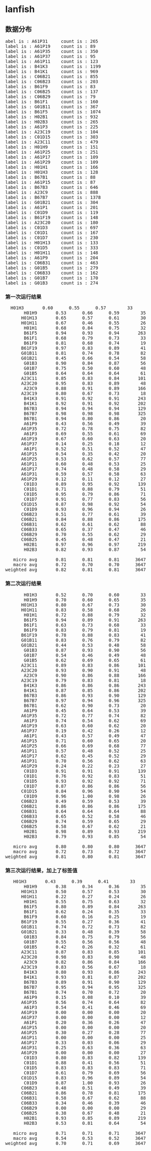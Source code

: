 # lanfish


## 数据分布
<pre>
abel is : A61P31 	 count is : 265
label is : A61P19 	 count is : 89
label is : A61P35 	 count is : 350
label is : A61P37 	 count is : 95
label is : A61P11 	 count is : 123
label is : B41K3 	 count is : 1199
label is : B41K1 	 count is : 969
label is : C06B21 	 count is : 855
label is : C06B23 	 count is : 203
label is : B61F9 	 count is : 83
label is : C06B25 	 count is : 137
label is : C06B29 	 count is : 79
label is : B61F1 	 count is : 160
label is : G01B11 	 count is : 367
label is : B61F5 	 count is : 1074
label is : H02B1 	 count is : 932
label is : H02B3 	 count is : 265
label is : A61P3 	 count is : 225
label is : A23C19 	 count is : 104
label is : C01D15 	 count is : 303
label is : A23C11 	 count is : 479
label is : H01H9 	 count is : 151
label is : A61P25 	 count is : 251
label is : A61P17 	 count is : 109
label is : A61P29 	 count is : 109
label is : H01H1 	 count is : 166
label is : H01H3 	 count is : 128
label is : B67B1 	 count is : 88
label is : A61P15 	 count is : 87
label is : B67B3 	 count is : 646
label is : A23C9 	 count is : 888
label is : B67B7 	 count is : 1378
label is : G01B21 	 count is : 304
label is : A61P1 	 count is : 201
label is : C01D9 	 count is : 119
label is : B61F19 	 count is : 148
label is : A23C20 	 count is : 180
label is : C01D3 	 count is : 697
label is : C01D1 	 count is : 167
label is : C01D7 	 count is : 230
label is : H01H13 	 count is : 133
label is : C01D5 	 count is : 333
label is : H01H11 	 count is : 148
label is : A61P9 	 count is : 204
label is : C06B31 	 count is : 463
label is : G01B5 	 count is : 279
label is : C06B33 	 count is : 162
label is : G01B7 	 count is : 170
label is : G01B3 	 count is : 274
</pre>
### 第一次运行结果
<pre>
  H01H3       0.60      0.55      0.57        33
       H01H9       0.53      0.66      0.59        35
      H01H13       0.65      0.57      0.61        30
      H01H11       0.67      0.46      0.55        26
       H01H1       0.68      0.84      0.75        32
       B61F5       0.94      0.93      0.94       263
       B61F1       0.68      0.79      0.73        33
       B61F9       0.81      0.68      0.74        19
      B61F19       0.97      0.83      0.89        41
      G01B11       0.81      0.74      0.78        82
      G01B21       0.45      0.66      0.54        58
       G01B3       0.90      0.84      0.87        56
       G01B7       0.75      0.50      0.60        48
       G01B5       0.64      0.64      0.64        61
      A23C11       0.85      0.83      0.84       101
      A23C20       0.95      0.83      0.89        48
       A23C9       0.88      0.91      0.89       166
      A23C19       0.80      0.67      0.73        18
       B41K3       0.91      0.92      0.91       243
       B41K1       0.92      0.91      0.92       202
       B67B3       0.94      0.94      0.94       129
       B67B7       0.98      0.98      0.98       325
       B67B1       0.94      0.80      0.86        20
       A61P9       0.43      0.56      0.49        39
      A61P35       0.72      0.78      0.75        82
       A61P3       0.69      0.55      0.61        69
      A61P19       0.67      0.60      0.63        20
      A61P37       0.14      0.25      0.18        12
       A61P1       0.52      0.51      0.52        47
      A61P15       0.54      0.35      0.42        20
      A61P25       0.53      0.62      0.57        77
      A61P11       0.60      0.48      0.53        25
      A61P17       0.74      0.48      0.58        29
      A61P31       0.59      0.57      0.58        63
      A61P29       0.12      0.11      0.12        27
       C01D3       0.89      0.95      0.92       139
       C01D1       0.71      0.88      0.79        51
       C01D5       0.95      0.79      0.86        71
       C01D7       0.91      0.77      0.83        56
      C01D15       0.87      0.98      0.92        54
       C01D9       0.93      0.96      0.94        26
      C06B23       0.51      0.77      0.61        39
      C06B21       0.84      0.88      0.86       175
      C06B31       0.62      0.61      0.62        88
      C06B33       0.65      0.37      0.47        46
      C06B29       0.70      0.55      0.62        29
      C06B25       0.45      0.48      0.47        21
       H02B1       0.97      0.96      0.97       219
       H02B3       0.82      0.93      0.87        54

   micro avg       0.81      0.81      0.81      3647
   macro avg       0.72      0.70      0.70      3647
weighted avg       0.82      0.81      0.81      3647
</pre>


### 第二次运行结果
<pre>
       H01H3       0.52      0.70      0.60        33
       H01H9       0.70      0.60      0.65        35
      H01H13       0.80      0.67      0.73        30
      H01H11       0.83      0.58      0.68        26
       H01H1       0.72      0.88      0.79        32
       B61F5       0.94      0.89      0.91       263
       B61F1       0.63      0.73      0.68        33
       B61F9       0.83      0.79      0.81        19
      B61F19       0.78      0.88      0.83        41
      G01B11       0.83      0.76      0.79        82
      G01B21       0.44      0.53      0.48        58
       G01B3       0.87      0.93      0.90        56
       G01B7       0.54      0.46      0.49        48
       G01B5       0.62      0.69      0.65        61
      A23C11       0.89      0.83      0.86       101
      A23C20       0.93      0.90      0.91        48
       A23C9       0.90      0.86      0.88       166
      A23C19       0.79      0.83      0.81        18
       B41K3       0.86      0.86      0.86       243
       B41K1       0.87      0.85      0.86       202
       B67B3       0.86      0.93      0.90       129
       B67B7       0.97      0.94      0.96       325
       B67B1       0.62      0.90      0.73        20
       A61P9       0.45      0.64      0.53        39
      A61P35       0.72      0.77      0.74        82
       A61P3       0.74      0.54      0.62        69
      A61P19       0.63      0.60      0.62        20
      A61P37       0.19      0.42      0.26        12
       A61P1       0.43      0.57      0.49        47
      A61P15       0.71      0.60      0.65        20
      A61P25       0.66      0.69      0.68        77
      A61P11       0.57      0.48      0.52        25
      A61P17       0.62      0.45      0.52        29
      A61P31       0.70      0.56      0.62        63
      A61P29       0.24      0.22      0.23        27
       C01D3       0.91      0.91      0.91       139
       C01D1       0.76      0.92      0.83        51
       C01D5       0.93      0.92      0.92        71
       C01D7       0.87      0.86      0.86        56
      C01D15       0.84      0.96      0.90        54
       C01D9       0.96      1.00      0.98        26
      C06B23       0.49      0.59      0.53        39
      C06B21       0.86      0.86      0.86       175
      C06B31       0.64      0.64      0.64        88
      C06B33       0.65      0.52      0.58        46
      C06B29       0.74      0.59      0.65        29
      C06B25       0.58      0.67      0.62        21
       H02B1       0.98      0.89      0.93       219
       H02B3       0.79      0.93      0.85        54

   micro avg       0.80      0.80      0.80      3647
   macro avg       0.72      0.73      0.72      3647
weighted avg       0.81      0.80      0.81      3647
</pre>

### 第三次运行结果，加上了标签值
<pre>
   H01H3       0.43      0.39      0.41        33
       H01H9       0.38      0.34      0.36        35
      H01H13       0.50      0.57      0.53        30
      H01H11       0.22      0.27      0.24        26
       H01H1       0.55      0.75      0.63        32
       B61F5       0.80      0.89      0.84       263
       B61F1       0.62      0.24      0.35        33
       B61F9       0.60      0.16      0.25        19
      B61F19       0.55      0.27      0.36        41
      G01B11       0.74      0.72      0.73        82
      G01B21       0.33      0.48      0.39        58
       G01B3       0.84      0.75      0.79        56
       G01B7       0.55      0.56      0.56        48
       G01B5       0.42      0.26      0.32        61
      A23C11       0.87      0.83      0.85       101
      A23C20       0.98      0.83      0.90        48
       A23C9       0.82      0.86      0.84       166
      A23C19       0.83      0.56      0.67        18
       B41K3       0.80      0.93      0.86       243
       B41K1       0.93      0.81      0.87       202
       B67B3       0.89      0.91      0.90       129
       B67B7       0.95      0.94      0.95       325
       B67B1       0.74      0.70      0.72        20
       A61P9       0.15      0.08      0.10        39
      A61P35       0.56      0.74      0.64        82
       A61P3       0.54      0.41      0.46        69
      A61P19       0.00      0.00      0.00        20
      A61P37       0.00      0.00      0.00        12
       A61P1       0.20      0.36      0.26        47
      A61P15       0.00      0.00      0.00        20
      A61P25       0.30      0.27      0.28        77
      A61P11       0.00      0.00      0.00        25
      A61P17       0.33      0.03      0.06        29
      A61P31       0.25      0.63      0.36        63
      A61P29       0.00      0.00      0.00        27
       C01D3       0.80      0.83      0.82       139
       C01D1       0.88      0.41      0.56        51
       C01D5       0.83      0.83      0.83        71
       C01D7       0.61      0.79      0.69        56
      C01D15       0.83      0.96      0.89        54
       C01D9       0.87      1.00      0.93        26
      C06B23       0.48      0.51      0.49        39
      C06B21       0.86      0.78      0.81       175
      C06B31       0.58      0.67      0.62        88
      C06B33       0.34      0.46      0.39        46
      C06B29       0.00      0.00      0.00        29
      C06B25       0.38      0.67      0.48        21
       H02B1       0.93      0.85      0.89       219
       H02B3       0.53      0.81      0.64        54

   micro avg       0.71      0.71      0.71      3647
   macro avg       0.54      0.53      0.52      3647
weighted avg       0.70      0.71      0.69      3647
</pre>
